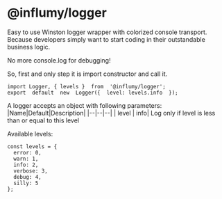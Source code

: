 #  @influmy/logger

Easy to use Winston logger wrapper with colorized console transport. Because developers simply want to start coding in their outstandable business logic.

No more console.log for debugging!

So, first and only step it is import constructor and call it.
  
    import Logger, { levels }  from  '@influmy/logger';
    export  default  new  Logger({  level: levels.info  });

A logger accepts an object with following parameters:
|Name|Default|Description|
|--|--|--|
| level |  info| Log only if level is less than or equal to this level

  
Available levels:

    const levels = { 
      error: 0, 
      warn: 1, 
      info: 2, 
      verbose: 3, 
      debug: 4, 
      silly: 5 
    };
